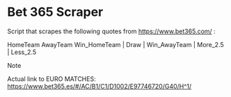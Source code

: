# Bet 365 Scraper
Script that scrapes the following quotes from https://www.bet365.com/ :



HomeTeam AwayTeam Win_HomeTeam | Draw | Win_AwayTeam | More_2.5 | Less_2.5

> [!NOTE]
Actual link to EURO MATCHES:
https://www.bet365.es/#/AC/B1/C1/D1002/E97746720/G40/H^1/
